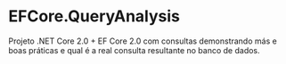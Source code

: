 # EFCore.QueryAnalysis
Projeto .NET Core 2.0 + EF Core 2.0 com consultas demonstrando más e boas práticas e qual é a real consulta resultante no banco de dados.
